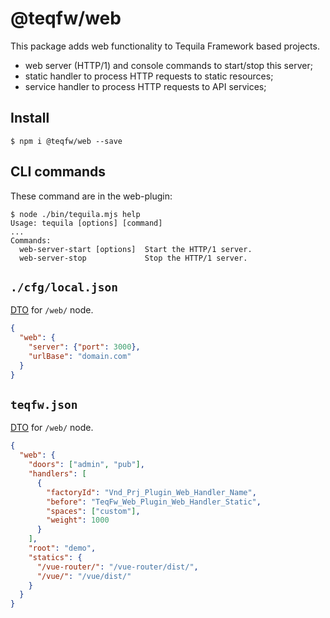 # @teqfw/web

This package adds web functionality to Tequila Framework based projects.

* web server (HTTP/1) and console commands to start/stop this server;
* static handler to process HTTP requests to static resources;
* service handler to process HTTP requests to API services;

## Install

```shell
$ npm i @teqfw/web --save 
```

## CLI commands

These command are in the web-plugin:

```shell
$ node ./bin/tequila.mjs help
Usage: tequila [options] [command]
...
Commands:
  web-server-start [options]  Start the HTTP/1 server.
  web-server-stop             Stop the HTTP/1 server.
```

## `./cfg/local.json`

[DTO](./src/Back/Api/Dto/Config.mjs) for `/web/` node.

```json
{
  "web": {
    "server": {"port": 3000},
    "urlBase": "domain.com"
  }
}
```

## `teqfw.json`

[DTO](./src/Back/Api/Dto/Plugin/Desc.mjs) for `/web/` node.

```json
{
  "web": {
    "doors": ["admin", "pub"],
    "handlers": [
      {
        "factoryId": "Vnd_Prj_Plugin_Web_Handler_Name",
        "before": "TeqFw_Web_Plugin_Web_Handler_Static",
        "spaces": ["custom"],
        "weight": 1000
      }
    ],
    "root": "demo",
    "statics": {
      "/vue-router/": "/vue-router/dist/",
      "/vue/": "/vue/dist/"
    }
  }
}
```
